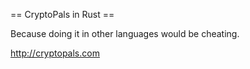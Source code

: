 == CryptoPals in Rust ==

Because doing it in other languages would be cheating.

http://cryptopals.com
